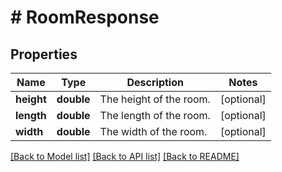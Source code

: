 # # RoomResponse

## Properties

Name | Type | Description | Notes
------------ | ------------- | ------------- | -------------
**height** | **double** | The height of the room. | [optional]
**length** | **double** | The length of the room. | [optional]
**width** | **double** | The width of the room. | [optional]

[[Back to Model list]](../../README.md#models) [[Back to API list]](../../README.md#endpoints) [[Back to README]](../../README.md)
